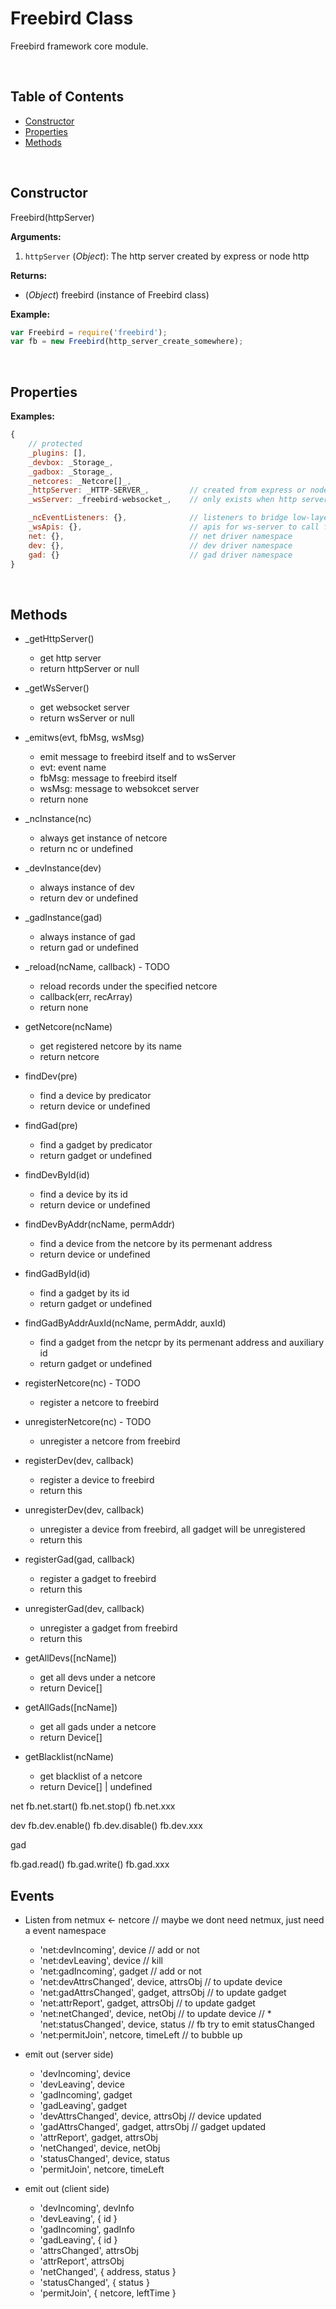 Freebird Class
===============

Freebird framework core module.  

<br />

## Table of Contents  

* [Constructor](#Constructor)  
* [Properties](#Properties)  
* [Methods](#Methods)  

<br />

<a name="Constructor"></a>
## Constructor  

Freebird(httpServer)

**Arguments:**  

1. `httpServer` (_Object_): The http server created by express or node http  

**Returns:**  

* (_Object_) freebird (instance of Freebird class)

**Example:**  

```js
var Freebird = require('freebird');
var fb = new Freebird(http_server_create_somewhere);
```

<br />

<a name="Properties"></a>
## Properties  

**Examples:**  

```js
{
    // protected
    _plugins: [],
    _devbox: _Storage_,
    _gadbox: _Storage_,
    _netcores: _Netcore[]_,
    _httpServer: _HTTP-SERVER_,         // created from express or node http
    _wsServer: _freebird-websocket_,    // only exists when http server is given

    _ncEventListeners: {},              // listeners to bridge low-layer netcore events up
    _wsApis: {},                        // apis for ws-server to call from
    net: {},                            // net driver namespace
    dev: {},                            // dev driver namespace
    gad: {}                             // gad driver namespace
}
```

<br />

<a name="Methods"></a>
## Methods  

* _getHttpServer()
    - get http server
    - return httpServer or null

* _getWsServer()
    - get websocket server
    - return wsServer or null

* _emitws(evt, fbMsg, wsMsg)
    - emit message to freebird itself and to wsServer
    - evt: event name
    - fbMsg: message to freebird itself
    - wsMsg: message to websokcet server
    - return none

* _ncInstance(nc)
    - always get instance of netcore 
    - return nc or undefined

* _devInstance(dev)
    - always instance of dev 
    - return dev or undefined

* _gadInstance(gad)
    - always instance of gad 
    - return gad or undefined

* _reload(ncName, callback) - TODO
    - reload records under the specified netcore
    - callback(err, recArray)
    - return none

* getNetcore(ncName)
    - get registered netcore by its name
    - return netcore

* findDev(pre)
    - find a device by predicator
    - return device or undefined

* findGad(pre)
    - find a gadget by predicator
    - return gadget or undefined

* findDevById(id)
    - find a device by its id
    - return device or undefined

* findDevByAddr(ncName, permAddr)
    - find a device from the netcore by its permenant address
    - return device or undefined

* findGadById(id)
    - find a gadget by its id
    - return gadget or undefined

* findGadByAddrAuxId(ncName, permAddr, auxId)
    - find a gadget from the netcpr by its permenant address and auxiliary id
    - return gadget or undefined

* registerNetcore(nc) - TODO
    - register a netcore to freebird

* unregisterNetcore(nc) - TODO
    - unregister a netcore from freebird

* registerDev(dev, callback)
    - register a device to freebird
    - return this

* unregisterDev(dev, callback)
    - unregister a device from freebird, all gadget will be unregistered
    - return this

* registerGad(gad, callback)
    - register a gadget to freebird
    - return this

* unregisterGad(dev, callback)
    - unregister a gadget from freebird
    - return this

* getAllDevs([ncName])
    - get all devs under a netcore
    - return Device[]

* getAllGads([ncName])
    - get all gads under a netcore
    - return Device[]

* getBlacklist(ncName)
    - get blacklist of a netcore
    - return Device[] | undefined

net
fb.net.start()
fb.net.stop()
fb.net.xxx

dev
fb.dev.enable()
fb.dev.disable()
fb.dev.xxx

gad

fb.gad.read()
fb.gad.write()
fb.gad.xxx

<a name="Events"></a>
## Events  

* Listen from netmux <- netcore // maybe we dont need netmux, just need a event namespace
    * 'net:devIncoming', device                 // add or not
    * 'net:devLeaving', device                  // kill
    * 'net:gadIncoming', gadget                 // add or not
    * 'net:devAttrsChanged', device, attrsObj   // to update device
    * 'net:gadAttrsChanged', gadget, attrsObj   // to update gadget
    * 'net:attrReport', gadget, attrsObj        // to update gadget
    * 'net:netChanged', device, netObj          // to update device
    // * 'net:statusChanged', device, status    // fb try to emit statusChanged
    * 'net:permitJoin', netcore, timeLeft       // to bubble up

* emit out (server side)
    * 'devIncoming', device
    * 'devLeaving', device
    * 'gadIncoming', gadget
    * 'gadLeaving', gadget
    * 'devAttrsChanged', device, attrsObj   // device updated
    * 'gadAttrsChanged', gadget, attrsObj   // gadget updated
    * 'attrReport', gadget, attrsObj
    * 'netChanged', device, netObj
    * 'statusChanged', device, status
    * 'permitJoin', netcore, timeLeft

* emit out (client side)
    * 'devIncoming', devInfo
    * 'devLeaving', { id }
    * 'gadIncoming', gadInfo
    * 'gadLeaving', { id }
    * 'attrsChanged', attrsObj
    * 'attrReport', attrsObj
    * 'netChanged', { address, status }
    * 'statusChanged', { status }
    * 'permitJoin', { netcore, leftTime }
